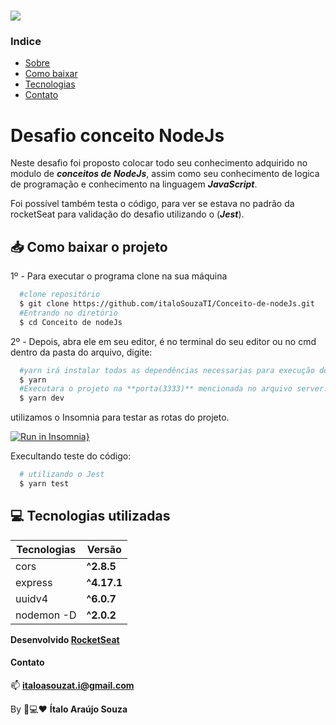 <h1 aling="center" >
  <img src="https://blog.rocketseat.com.br/content/images/2018/12/nodejs-vale-a-pena-vantagens.jpg"/>
</h1>

### Indice
  - [Sobre](#-Desafio-conceito-NodeJs)
  - [Como baixar](#-Como-baixar-o-projeto)
  - [Tecnologias](#-Tecnologias-utilizadas)
  - [Contato](#-Contato)

<h1 aling="center"> Desafio conceito NodeJs </h1>

Neste desafio foi proposto colocar todo seu conhecimento adquirido no modulo de ***conceitos de NodeJs***, assim como seu conhecimento de logica de programação e conhecimento na linguagem  ***JavaScript***.

Foi possível também testa o código, para ver se estava no padrão da rocketSeat para validação do desafio utilizando o (***Jest***).

## 📥 Como baixar o projeto

1º - Para executar o programa clone na sua máquina 
```bash
  #clone repositório
  $ git clone https://github.com/italoSouzaTI/Conceito-de-nodeJs.git
  #Entrando no diretório
  $ cd Conceito de nodeJs
```

2º - Depois, abra ele em seu editor, é no terminal do seu editor ou no cmd dentro da pasta do arquivo, digite:
```bash
  #yarn irá instalar todas as dependências necessarias para execução do projeto.
  $ yarn
  #Executara o projeto na **porta(3333)** mencionada no arquivo server.js.
  $ yarn dev
```
utilizamos o Insomnia para testar as rotas do projeto.

[![Run in Insomnia}](https://insomnia.rest/images/run.svg)](https://insomnia.rest/run/?label=Conceitos%20de%20nodeJs&uri=https%3A%2F%2Fraw.githubusercontent.com%2FitaloSouzaTI%2FConceito-de-nodeJs%2Fmaster%2FDesafio_conceito_NodeJs_2020-05-06.json)

Execultando teste do código:
```bash
  # utilizando o Jest
  $ yarn test
```

## 💻 Tecnologias utilizadas 

|Tecnologias | Versão |
|------------|--------|
|cors        |**^2.8.5** |
|express     |**^4.17.1** |
|uuidv4      |**^6.0.7** |
|nodemon -D     |**^2.0.2** |

**Desenvolvido [RocketSeat](https://github.com/Rocketseat/bootcamp-gostack-desafios)**

#### Contato

📫 **italoasouzat.i@gmail.com**

By 📱💻❤ **Ítalo Araújo Souza**
